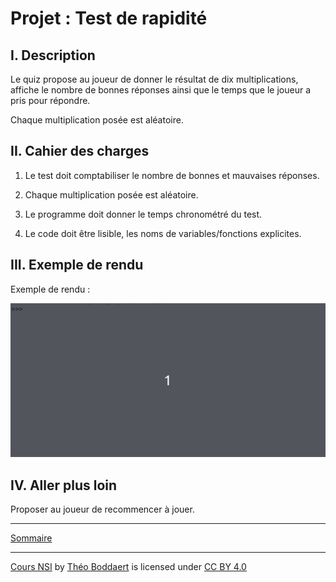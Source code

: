 # Projet : Test de rapidité

## I. Description

Le quiz propose au joueur de donner le résultat de dix multiplications, affiche le nombre de bonnes réponses ainsi que le temps que le joueur a pris pour répondre.

Chaque multiplication posée est aléatoire.

## II. Cahier des charges

1. Le test doit comptabiliser le nombre de bonnes et mauvaises réponses.

2. Chaque multiplication posée est aléatoire.

3. Le programme doit donner le temps chronométré du test.

4. Le code doit être lisible, les noms de variables/fonctions explicites.

## III. Exemple de rendu

Exemple de rendu :

![gif](./img/exemple_test_de_rapidité.gif)

## IV. Aller plus loin

Proposer au joueur de recommencer à jouer.

________

[Sommaire](./../README.md)

___________

<p xmlns:cc="http://creativecommons.org/ns#" xmlns:dct="http://purl.org/dc/terms/"><a property="dct:title" rel="cc:attributionURL" href="https://github.com/boddaert/nsi">Cours NSI</a> by <a rel="cc:attributionURL dct:creator" property="cc:attributionName" href="https://github.com/boddaert">Théo Boddaert</a> is licensed under <a href="https://creativecommons.org/licenses/by/4.0/?ref=chooser-v1" target="_blank" rel="license noopener noreferrer" style="display:inline-block;">CC BY 4.0</a>  <img style="height:22px!important;margin-left:3px;vertical-align:text-bottom;" src="https://mirrors.creativecommons.org/presskit/icons/cc.svg?ref=chooser-v1" alt="">  <img style="height:22px!important;margin-left:3px;vertical-align:text-bottom;" src="https://mirrors.creativecommons.org/presskit/icons/by.svg?ref=chooser-v1" alt=""></p> 